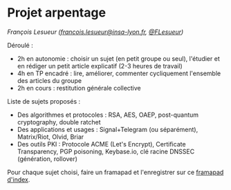 # Projet arpentage

_François Lesueur ([francois.lesueur@insa-lyon.fr](mailto:francois.lesueur@insa-lyon.fr), [@FLesueur](https://twitter.com/FLesueur))_

Déroulé :
* 2h en autonomie : choisir un sujet (en petit groupe ou seul), l'étudier et en rédiger un petit article explicatif (2-3 heures de travail)
* 4h en TP encadré : lire, améliorer, commenter cycliquement l'ensemble des articles du groupe
* 2h en cours : restitution générale collective

Liste de sujets proposés :
* Des algorithmes et protocoles : RSA, AES, OAEP, post-quantum cryptography, double ratchet
* Des applications et usages : Signal+Telegram (ou séparément), Matrix/Riot, Olvid, Briar
* Des outils PKI : Protocole ACME (Let's Encrypt), Certificate Transparency, PGP poisoning, Keybase.io, clé racine DNSSEC (génération, rollover)

Pour chaque sujet choisi, faire un framapad et l'enregistrer sur ce [framapad d'index](https://mensuel.framapad.org/p/9etp-a67jx5l944).
